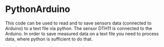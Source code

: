 # PythonArduino
This code can be used to read and to save sensors data (connected to Arduino) to a text file via python.
The sensor DTH11 is connected to the Arduino.
In order to save measured data on a text file you need to process data, where python is sufficient to do that.
